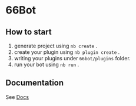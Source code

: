# 66Bot

## How to start

1. generate project using `nb create` .
2. create your plugin using `nb plugin create` .
3. writing your plugins under `66bot/plugins` folder.
4. run your bot using `nb run` .

## Documentation

See [Docs](https://v2.nonebot.dev/)
